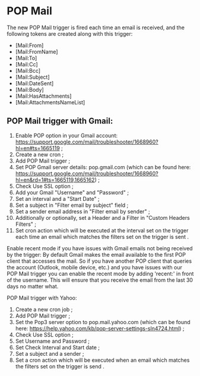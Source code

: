 # POP Mail

The new POP Mail trigger is fired each time an email is received, and the following tokens are created along with this trigger: 

* [Mail:From]
* [Mail:FromName]
* [Mail:To]
* [Mail:Cc]
* [Mail:Bcc]
* [Mail:Subject]
* [Mail:DateSent]
* [Mail:Body]
* [Mail:HasAttachments]
* [Mail:AttachmentsNameList]


## POP Mail trigger with Gmail:


1. Enable POP option in your Gmail account: https://support.google.com/mail/troubleshooter/1668960?hl=en#ts=1665119 ;
2. Create a new cron ;
3. Add POP Mail trigger ;
4. Set POP Gmail server details: pop.gmail.com (which can be found here: https://support.google.com/mail/troubleshooter/1668960?hl=en&rd=1#ts=1665119,1665162) ;
5. Check Use SSL option ;
6. Add your Gmail "Username" and "Password" ;
7. Set an interval and a "Start Date" ;
8. Set a subject in "Filter email by subject" field ;
9. Set a sender email address in "Filter email by sender" ;
10. Additionally or optionally, set a Header and a Filter in "Custom Headers Filters" ;
11. Set cron action which will be executed at the interval set on the trigger each time an email which matches the filters set on the trigger is sent .

Enable recent mode if you have issues with Gmail emails not being received by the trigger:
By default Gmail makes the email available to the first POP client that accesses the mail. So if you have another POP client that queries the account (Outlook, mobile device, etc.) and you have issues with our POP Mail trigger you can enable the recent mode by adding 'recent:' in front of the username. This will ensure that you receive the email from the last 30 days no matter what.

POP Mail trigger with Yahoo:

1. Create a new cron job ;
2. Add POP Mail trigger ;
3. Set the Pop3 server option to pop.mail.yahoo.com  (which can be found here: https://help.yahoo.com/kb/pop-server-settings-sln4724.html) ;
4. Check Use SSL option ;
5. Set Username and Password ;
6. Set Check Interval and Start date ;
7. Set a subject and a sender ;
8. Set a cron action which will be executed when an email which matches the filters set on the trigger is send .
